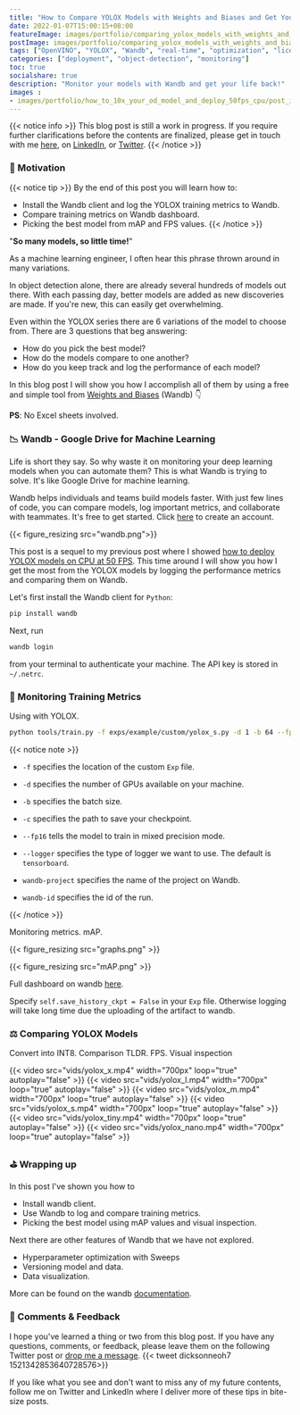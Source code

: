```yaml
---
title: "How to Compare YOLOX Models with Weights and Biases and Get Your Life Back"
date: 2022-01-07T15:00:15+08:00
featureImage: images/portfolio/comparing_yolox_models_with_weights_and_biases/thumbnail.gif
postImage: images/portfolio/comparing_yolox_models_with_weights_and_biases/post_image.png
tags: ["OpenVINO", "YOLOX", "Wandb", "real-time", "optimization", "license-plate"]
categories: ["deployment", "object-detection", "monitoring"]
toc: true
socialshare: true
description: "Monitor your models with Wandb and get your life back!"
images : 
- images/portfolio/how_to_10x_your_od_model_and_deploy_50fps_cpu/post_image.png
---
```

{{< notice info >}}
This blog post is still a work in progress. If you require further clarifications before the contents are finalized, please get in touch with me [here](https://dicksonneoh.com/contact/), on [LinkedIn](https://www.linkedin.com/in/dickson-neoh/), or [Twitter](https://twitter.com/dicksonneoh7).
{{< /notice >}}

### 🔎 Motivation

{{< notice tip >}}
By the end of this post you will learn how to:
+ Install the Wandb client and log the YOLOX training metrics to Wandb.
+ Compare training metrics on Wandb dashboard.
+ Picking the best model from mAP and FPS values.
{{< /notice >}}

"**So many models, so little time!**"

As a machine learning engineer, I often hear this phrase thrown around in many variations.

In object detection alone, there are already several hundreds of models out there. 
With each passing day, better models are added as new discoveries are made.
If you're new, this can easily get overwhelming.

Even within the YOLOX series there are 6 variations of the model to choose from.
There are 3 questions that beg answering:

+ How do you pick the best model?
+ How do the models compare to one another?
+ How do you keep track and log the performance of each model?

In this blog post I will show you how I accomplish all of them by using a free and simple tool from [Weights and Biases](https://wandb.ai/home) (Wandb) 👇

**PS**: No Excel sheets involved.

### 📉 Wandb - Google Drive for Machine Learning


Life is short they say. So why waste it on monitoring your deep learning models when you can automate them?
This is what Wandb is trying to solve. It's like Google Drive for machine learning.

Wandb helps individuals and teams build models faster.
With just few lines of code, you can compare models, log important metrics, and collaborate with teammates.
It's free to get started. Click [here](https://wandb.ai/) to create an account. 

{{< figure_resizing src="wandb.png">}}

This post is a sequel to my previous post where I showed [how to deploy YOLOX models on CPU at 50 FPS](https://dicksonneoh.com/portfolio/how_to_10x_your_od_model_and_deploy_50fps_cpu/).
This time around I will show you how I get the most from the YOLOX models by logging the performance metrics and comparing them on Wandb.

Let's first install the Wandb client for `Python`:

``` bash
pip install wandb
```

Next, run 
```bash
wandb login
```
from your terminal to authenticate your machine. The API key is stored in `~/.netrc`.

### 👀 Monitoring Training Metrics
Using with YOLOX.

```bash
python tools/train.py -f exps/example/custom/yolox_s.py -d 1 -b 64 --fp16 -o -c /path/to/yolox_s.pth --logger wandb wandb-project yolox-compare-blog wandb-id yolox-x-640
```

{{< notice note >}}
+ `-f` specifies the location of the custom `Exp` file.

+ `-d` specifies the number of GPUs available on your machine.

+ `-b` specifies the batch size.

+ `-c` specifies the path to save your checkpoint.

+ `--fp16` tells the model to train in mixed precision mode.

+ `--logger` specifies the type of logger we want to use. The default is `tensorboard`.

+ `wandb-project` specifies the name of the project on Wandb.

+ `wandb-id` specifies the id of the run.

{{< /notice >}}


Monitoring metrics.
mAP.

{{< figure_resizing src="graphs.png" >}}


{{< figure_resizing src="mAP.png" >}}

Full dashboard on wandb [here](https://wandb.ai/dnth/yolox-compare-blog?workspace=user-dnth).

Specify `self.save_history_ckpt = False` in your `Exp` file.
Otherwise logging will take long time due the uploading of the artifact to wandb.

### ⚖️ Comparing YOLOX Models 
Convert into INT8.
Comparison TLDR.
FPS.
Visual inspection


{{< video src="vids/yolox_x.mp4" width="700px" loop="true" autoplay="false" >}}
{{< video src="vids/yolox_l.mp4" width="700px" loop="true" autoplay="false" >}}
{{< video src="vids/yolox_m.mp4" width="700px" loop="true" autoplay="false" >}}
{{< video src="vids/yolox_s.mp4" width="700px" loop="true" autoplay="false" >}}
{{< video src="vids/yolox_tiny.mp4" width="700px" loop="true" autoplay="false" >}}
{{< video src="vids/yolox_nano.mp4" width="700px" loop="true" autoplay="false" >}}

### ⛳️ Wrapping up
In this post I've shown you how to

+ Install wandb client.
+ Use Wandb to log and compare training metrics.
+ Picking the best model using mAP values and visual inspection.

Next there are other features of Wandb that we have not explored.

+ Hyperparameter optimization with Sweeps
+ Versioning model and data.
+ Data visualization.

More can be found on the wandb [documentation](https://docs.wandb.ai/). 



### 🙏 Comments & Feedback
I hope you've learned a thing or two from this blog post.
If you have any questions, comments, or feedback, please leave them on the following Twitter post or [drop me a message](https://dicksonneoh.com/contact/).
{{< tweet dicksonneoh7 1521342853640728576>}}


If you like what you see and don't want to miss any of my future contents, follow me on Twitter and LinkedIn where I deliver more of these tips in bite-size posts.
